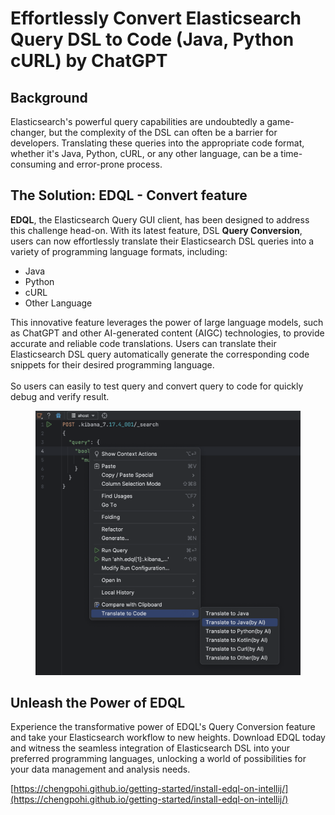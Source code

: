 # Effortlessly Convert Elasticsearch Query DSL to Code (Java, Python cURL) by ChatGPT

## Background

Elasticsearch's powerful query capabilities are undoubtedly a game-changer, but the complexity of the DSL can often be a barrier for developers. Translating these queries into the appropriate code format, whether it's Java, Python, cURL, or any other language, can be a time-consuming and error-prone process.

## The Solution: EDQL - Convert feature

**EDQL**, the Elasticsearch Query GUI client, has been designed to address this challenge head-on. With its latest feature, DSL **Query Conversion**, users can now effortlessly translate their Elasticsearch DSL queries into a variety of programming language formats, including:

* Java
* Python
* cURL
* Other Language

This innovative feature leverages the power of large language models, such as ChatGPT and other AI-generated content (AIGC) technologies, to provide accurate and reliable code translations. Users can  translate their Elasticsearch DSL query  automatically generate the corresponding code snippets for their desired programming language.\
\
So users can easily to test query and convert query to code for quickly debug  and verify  result.

<figure><img src="/.gitbook/assets/image.png" alt=""><figcaption></figcaption></figure>

## Unleash the Power of EDQL

Experience the transformative power of EDQL's Query Conversion feature and take your Elasticsearch workflow to new heights. Download EDQL today and witness the seamless integration of Elasticsearch DSL into your preferred programming languages, unlocking a world of possibilities for your data management and analysis needs.

[https://chengpohi.github.io/getting-started/install-edql-on-intellij/](https://chengpohi.github.io/getting-started/install-edql-on-intellij/)

